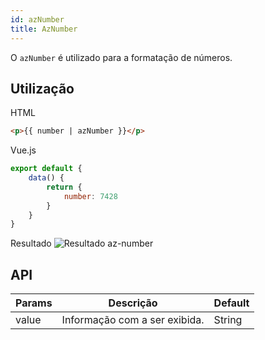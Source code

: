 ```yaml
---
id: azNumber
title: AzNumber
---
```


O `azNumber` é utilizado para a formatação de números.

## Utilização

HTML

```html
<p>{{ number | azNumber }}</p>
```

Vue.js
```js
export default {
    data() {
        return {
            number: 7428
        }
    }
}
```

Resultado
![Resultado az-number](/loki/img/examples/example-az-number.jpeg)

## API

| Params | Descrição | Default |
| ------------- | ------------- | ------------- |
| value | Informação com a ser exibida. | String |